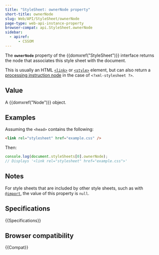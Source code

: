 ```yaml
---
title: "StyleSheet: ownerNode property"
short-title: ownerNode
slug: Web/API/StyleSheet/ownerNode
page-type: web-api-instance-property
browser-compat: api.StyleSheet.ownerNode
sidebar:
  - apiref:
      - CSSOM
---
```


The **`ownerNode`** property of the
{{domxref("StyleSheet")}} interface returns the node that associates this style sheet
with the document.

This is usually an HTML
[`<link>`](/en-US/docs/Web/HTML/Reference/Elements/link) or
[`<style>`](/en-US/docs/Web/HTML/Reference/Elements/style) element, but
can also return a [processing instruction node](/en-US/docs/Web/API/ProcessingInstruction) in the case of `<?xml-stylesheet ?>`.

## Value

A {{domxref("Node")}} object.

## Examples

Assuming the `<head>` contains the following:

```html
<link rel="stylesheet" href="example.css" />
```

Then:

```js
console.log(document.styleSheets[0].ownerNode);
// Displays '<link rel="stylesheet" href="example.css">'
```

## Notes

For style sheets that are included by other style sheets, such as with
[`@import`](/en-US/docs/Web/CSS/@import), the value of this
property is `null`.

## Specifications

{{Specifications}}

## Browser compatibility

{{Compat}}
